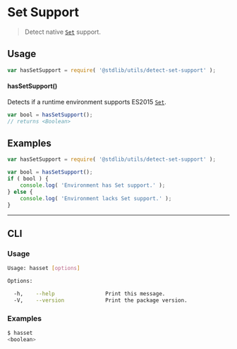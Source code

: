 # Set Support

> Detect native [`Set`][set] support.


<section class="usage">

## Usage

``` javascript
var hasSetSupport = require( '@stdlib/utils/detect-set-support' );
```

#### hasSetSupport()

Detects if a runtime environment supports ES2015 [`Set`][set].

``` javascript
var bool = hasSetSupport();
// returns <Boolean>
```

</section>

<!-- /.usage -->


<section class="examples">

## Examples

``` javascript
var hasSetSupport = require( '@stdlib/utils/detect-set-support' );

var bool = hasSetSupport();
if ( bool ) {
    console.log( 'Environment has Set support.' );
} else {
    console.log( 'Environment lacks Set support.' );
}
```

</section>

<!-- /.examples -->


---

<section class="cli">

## CLI

<section class="usage">

### Usage

``` bash
Usage: hasset [options]

Options:

  -h,    --help                Print this message.
  -V,    --version             Print the package version.
```

</section>

<!-- /.usage -->

<section class="examples">

### Examples

``` bash
$ hasset
<boolean>
```

</section>

<!-- /.examples -->

</section>

<!-- /.cli -->


<section class="links">

[set]: https://developer.mozilla.org/en-US/docs/Web/JavaScript/Reference/Global_Objects/Set

</section>

<!-- /.links -->
